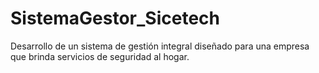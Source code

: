 # SistemaGestor_Sicetech
Desarrollo de un sistema de gestión integral diseñado para una empresa que brinda servicios de seguridad al hogar.
